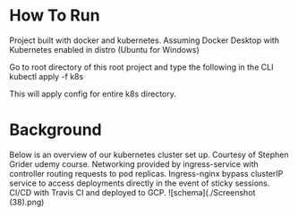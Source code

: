 # How To Run

Project built with docker and kubernetes. Assuming Docker Desktop with Kubernetes enabled in distro (Ubuntu for Windows)

Go to root directory of this root project and type the following in the CLI
    kubectl apply -f k8s

This will apply config for entire k8s directory.

# Background 

Below is an overview of our kubernetes cluster set up. Courtesy of Stephen Grider udemy course. Networking provided by ingress-service with controller routing requests to pod replicas. Ingress-nginx bypass clusterIP service to access deployments directly in the event of sticky sessions. CI/CD with Travis CI and deployed to GCP. 
![schema](./Screenshot (38).png)    
     